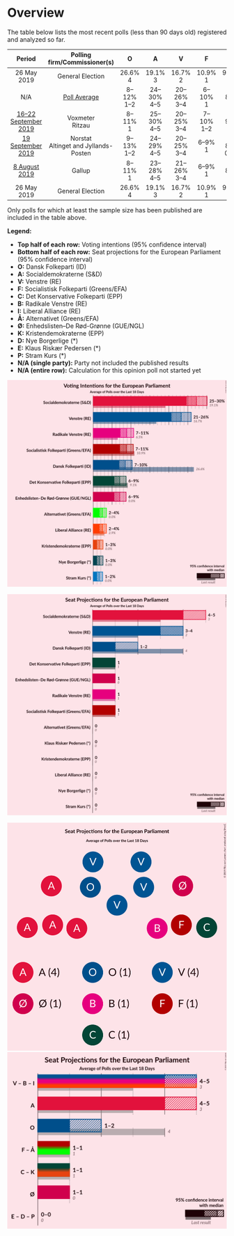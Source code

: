 # Overview

The table below lists the most recent polls (less than 90 days old) registered and analyzed so far.

| Period     | Polling firm/Commissioner(s) | O | A | V | F | C | B | I | Å | Ø | K | D | E | P |
|:----------:|:----------------------------:|:--:|:--:|:--:|:--:|:--:|:--:|:--:|:--:|:--:|:--:|:--:|:--:|:--:|
| 26 May 2019 | General Election | 26.6% <br> 4 | 19.1% <br> 3 | 16.7% <br> 2 | 10.9% <br> 1 | 9.1% <br> 1 | 6.5% <br> 1 | 2.9% <br> 0 | 0.0% <br> 0 | 0.0% <br> 0 | 0.0% <br> 0 | 0.0% <br> 0 | 0.0% <br> 0 | 0.0% <br> 0 |
| N/A | [Poll Average](average.html) | 8–12% <br> 1–2 | 24–30% <br> 4–5 | 20–26% <br> 3–4 | 6–10% <br> 1 | 5–8% <br> 1 | 7–11% <br> 1 | 2–4% <br> 0 | 2–4% <br> 0 | 6–9% <br> 1 | 1–2% <br> 0 | 1–4% <br> 0 | 0–1% <br> 0 | 1–2% <br> 0 |
| [16–22 September 2019](2019-09-22-Voxmeter.html) | Voxmeter <br> Ritzau | 8–11% <br> 1 | 25–30% <br> 4–5 | 20–25% <br> 3–4 | 7–10% <br> 1–2 | 6–9% <br> 1 | 7–11% <br> 1 | 1–3% <br> 0 | 1–3% <br> 0 | 6–9% <br> 1 | 1–2% <br> 0 | 1–2% <br> 0 | N/A <br> N/A | 1–2% <br> 0 |
| [19 September 2019](2019-09-19-Norstat.html) | Norstat <br> Altinget and Jyllands-Posten | 9–13% <br> 1–2 | 24–29% <br> 4–5 | 20–25% <br> 3–4 | 6–9% <br> 1 | 5–8% <br> 0–1 | 6–10% <br> 1 | 2–4% <br> 0 | 2–4% <br> 0 | 6–9% <br> 1 | 1–2% <br> 0 | 2–4% <br> 0 | 0–1% <br> 0 | 1–2% <br> 0 |
| [8 August 2019](2019-08-08-Gallup.html) | Gallup | 8–11% <br> 1 | 23–28% <br> 4–5 | 21–26% <br> 3–4 | 6–9% <br> 1 | 6–8% <br> 1 | 8–10% <br> 1 | 2–3% <br> 0 | 2–3% <br> 0 | 6–9% <br> 1 | 1–2% <br> 0 | 2–4% <br> 0 | 0–1% <br> 0 | 1–2% <br> 0 |
| 26 May 2019 | General Election | 26.6% <br> 4 | 19.1% <br> 3 | 16.7% <br> 2 | 10.9% <br> 1 | 9.1% <br> 1 | 6.5% <br> 1 | 2.9% <br> 0 | 0.0% <br> 0 | 0.0% <br> 0 | 0.0% <br> 0 | 0.0% <br> 0 | 0.0% <br> 0 | 0.0% <br> 0 |

Only polls for which at least the sample size has been published are included in the table above.

**Legend:**
+ **Top half of each row:** Voting intentions (95% confidence interval)
+ **Bottom half of each row:** Seat projections for the European Parliament (95% confidence interval)
+ **O:** Dansk Folkeparti (ID)
+ **A:** Socialdemokraterne (S&D)
+ **V:** Venstre (RE)
+ **F:** Socialistisk Folkeparti (Greens/EFA)
+ **C:** Det Konservative Folkeparti (EPP)
+ **B:** Radikale Venstre (RE)
+ **I:** Liberal Alliance (RE)
+ **Å:** Alternativet (Greens/EFA)
+ **Ø:** Enhedslisten–De Rød-Grønne (GUE/NGL)
+ **K:** Kristendemokraterne (EPP)
+ **D:** Nye Borgerlige (*)
+ **E:** Klaus Riskær Pedersen (*)
+ **P:** Stram Kurs (*)
+ **N/A (single party):** Party not included the published results
+ **N/A (entire row):** Calculation for this opinion poll not started yet


![Graph with voting intentions not yet produced](average.png "Voting Intentions")

![Graph with seats not yet produced](average-seats.png "Seats")

![Graph with seating plan not yet produced](average-seating-plan.png "Seating Plan")
![Graph with coalitions seats not yet produced](average-coalitions-seats.png "Coalitions Seats")
